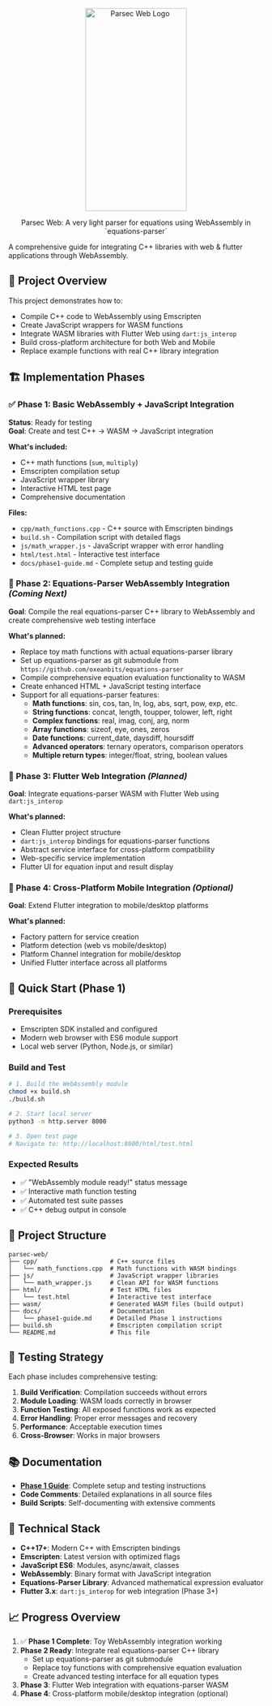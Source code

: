 <p align="center">
  <img src="https://i.imgur.com/e1u6sR2.png" alt="Parsec Web Logo" width="200" height="400"/>
</p>

<p align="center">
  Parsec Web: A very light parser for equations using WebAssembly in `equations-parser`
</p>

A comprehensive guide for integrating C++ libraries with web & flutter applications through WebAssembly.

## 🎯 Project Overview

This project demonstrates how to:
- Compile C++ code to WebAssembly using Emscripten
- Create JavaScript wrappers for WASM functions  
- Integrate WASM libraries with Flutter Web using `dart:js_interop`
- Build cross-platform architecture for both Web and Mobile
- Replace example functions with real C++ library integration

## 🏗️ Implementation Phases

### ✅ Phase 1: Basic WebAssembly + JavaScript Integration
**Status**: Ready for testing  
**Goal**: Create and test C++ → WASM → JavaScript integration

**What's included:**
- C++ math functions (`sum`, `multiply`)
- Emscripten compilation setup
- JavaScript wrapper library
- Interactive HTML test page
- Comprehensive documentation

**Files:**
- `cpp/math_functions.cpp` - C++ source with Emscripten bindings
- `build.sh` - Compilation script with detailed flags
- `js/math_wrapper.js` - JavaScript wrapper with error handling
- `html/test.html` - Interactive test interface
- `docs/phase1-guide.md` - Complete setup and testing guide

### 🔄 Phase 2: Equations-Parser WebAssembly Integration *(Coming Next)*
**Goal**: Compile the real equations-parser C++ library to WebAssembly and create comprehensive web testing interface

**What's planned:**
- Replace toy math functions with actual equations-parser library
- Set up equations-parser as git submodule from `https://github.com/oxeanbits/equations-parser`
- Compile comprehensive equation evaluation functionality to WASM
- Create enhanced HTML + JavaScript testing interface
- Support for all equations-parser features:
  - **Math functions**: sin, cos, tan, ln, log, abs, sqrt, pow, exp, etc.
  - **String functions**: concat, length, toupper, tolower, left, right
  - **Complex functions**: real, imag, conj, arg, norm  
  - **Array functions**: sizeof, eye, ones, zeros
  - **Date functions**: current_date, daysdiff, hoursdiff
  - **Advanced operators**: ternary operators, comparison operators
  - **Multiple return types**: integer/float, string, boolean values

### 🔄 Phase 3: Flutter Web Integration *(Planned)*
**Goal**: Integrate equations-parser WASM with Flutter Web using `dart:js_interop`

**What's planned:**
- Clean Flutter project structure
- `dart:js_interop` bindings for equations-parser functions
- Abstract service interface for cross-platform compatibility
- Web-specific service implementation
- Flutter UI for equation input and result display

### 🔄 Phase 4: Cross-Platform Mobile Integration *(Optional)*
**Goal**: Extend Flutter integration to mobile/desktop platforms

**What's planned:**
- Factory pattern for service creation
- Platform detection (web vs mobile/desktop)
- Platform Channel integration for mobile/desktop
- Unified Flutter interface across all platforms

## 🚀 Quick Start (Phase 1)

### Prerequisites
- Emscripten SDK installed and configured
- Modern web browser with ES6 module support
- Local web server (Python, Node.js, or similar)

### Build and Test
```bash
# 1. Build the WebAssembly module
chmod +x build.sh
./build.sh

# 2. Start local server
python3 -m http.server 8000

# 3. Open test page
# Navigate to: http://localhost:8000/html/test.html
```

### Expected Results
- ✅ "WebAssembly module ready!" status message
- ✅ Interactive math function testing
- ✅ Automated test suite passes
- ✅ C++ debug output in console

## 📁 Project Structure

```
parsec-web/
├── cpp/                    # C++ source files
│   └── math_functions.cpp  # Math functions with WASM bindings
├── js/                     # JavaScript wrapper libraries  
│   └── math_wrapper.js     # Clean API for WASM functions
├── html/                   # Test HTML files
│   └── test.html           # Interactive test interface
├── wasm/                   # Generated WASM files (build output)
├── docs/                   # Documentation
│   └── phase1-guide.md     # Detailed Phase 1 instructions
├── build.sh                # Emscripten compilation script
└── README.md               # This file
```

## 🧪 Testing Strategy

Each phase includes comprehensive testing:

1. **Build Verification**: Compilation succeeds without errors
2. **Module Loading**: WASM loads correctly in browser
3. **Function Testing**: All exposed functions work as expected
4. **Error Handling**: Proper error messages and recovery
5. **Performance**: Acceptable execution times
6. **Cross-Browser**: Works in major browsers

## 📚 Documentation

- **[Phase 1 Guide](docs/phase1-guide.md)**: Complete setup and testing instructions
- **Code Comments**: Detailed explanations in all source files
- **Build Scripts**: Self-documenting with extensive comments

## 🔧 Technical Stack

- **C++17+**: Modern C++ with Emscripten bindings
- **Emscripten**: Latest version with optimized flags
- **JavaScript ES6**: Modules, async/await, classes
- **WebAssembly**: Binary format with JavaScript integration
- **Equations-Parser Library**: Advanced mathematical expression evaluator
- **Flutter 3.x**: `dart:js_interop` for web integration (Phase 3+)

## 📈 Progress Overview

1. ✅ **Phase 1 Complete**: Toy WebAssembly integration working
2. **Phase 2 Ready**: Integrate real equations-parser C++ library
   - Set up equations-parser as git submodule
   - Replace toy functions with comprehensive equation evaluation
   - Create advanced testing interface for all equation types
3. **Phase 3**: Flutter Web integration with equations-parser WASM
4. **Phase 4**: Cross-platform mobile/desktop integration (optional)
